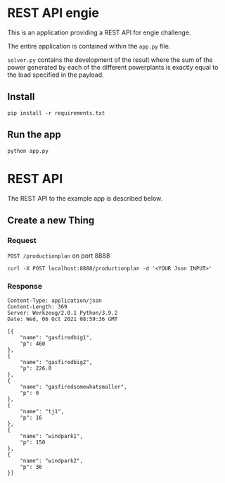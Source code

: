 # REST API engie

This is an application providing a REST
API for engie challenge.

The entire application is contained within the `app.py` file.

`solver.py` contains the development of the result where the sum of the power generated by each of the different 
powerplants is exactly equal to the load specified in the payload.


## Install

    pip install -r requirements.txt



## Run the app

    python app.py


# REST API

The REST API to the example app is described below.

## Create a new Thing

### Request

`POST /productionplan` on port 8888

    curl -X POST localhost:8888/productionplan -d '<YOUR Json INPUT>'

### Response


    Content-Type: application/json
    Content-Length: 369
    Server: Werkzeug/2.0.1 Python/3.9.2
    Date: Wed, 06 Oct 2021 08:59:36 GMT
    
    [{
        "name": "gasfiredbig1",
        "p": 460
    },
    {
        "name": "gasfiredbig2",
        "p": 226.0
    },
    {
        "name": "gasfiredsomewhatsmaller",
        "p": 0
    },
    {
        "name": "tj1",
        "p": 16
    },
    {
        "name": "windpark1",
        "p": 150
    },
    {
        "name": "windpark2",
        "p": 36
    }]








